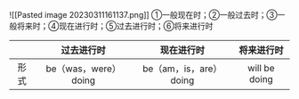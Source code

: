 ![[Pasted image 20230311161137.png]]
①一般现在时；②一般过去时；③一般将来时；④现在进行时；⑤过去进行时；⑥将来进行时

|      |      过去进行时      |       现在进行时       |  将来进行时   |
|:----:|:--------------------:|:----------------------:|:-------------:|
| 形式 | be（was，were）doing | be（am，is，are）doing | will be doing |


